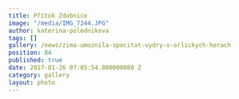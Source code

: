 ```yaml
---
title: Přítok Zdobnice
image: "/media/IMG_7244.JPG"
author: katerina-polednikova
tags: []
gallery: /news/zima-umoznila-spocitat-vydry-v-orlickych-horach
position: 84
published: true
date: 2017-01-26 07:05:54.000000000 Z
category: gallery
layout: photo
---
```

